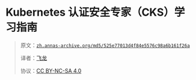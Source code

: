 # Kubernetes 认证安全专家（CKS）学习指南

> 原文：[`zh.annas-archive.org/md5/525e77013d4f84e5576c98a6b161f26a`](https://zh.annas-archive.org/md5/525e77013d4f84e5576c98a6b161f26a)
> 
> 译者：[飞龙](https://github.com/wizardforcel)
> 
> 协议：[CC BY-NC-SA 4.0](http://creativecommons.org/licenses/by-nc-sa/4.0/)